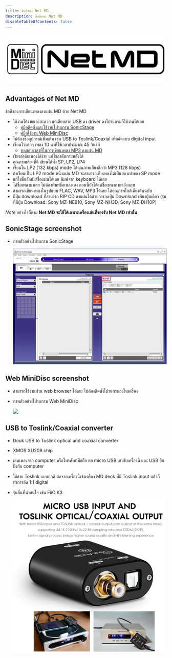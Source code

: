 ```yaml
---
title: ข้อดีของ Net MD
description: ข้อดีของ Net MD
disableTableOfContents: false
---
```


![](images/advantages-of-net-md/net-md-logo-transparent.png)

## Advantages of Net MD

ข้อดีของการเขียนเพลงลงแผ่น MD ด้วย Net MD

- ใช้งานได้ง่ายและสะดวก แค่เสียบสาย USB ลง driver ลงโปรแกรมก็ใช้งานได้เลย
  - [คู่มือติดตั้งและใช้งานโปรแกรม SonicStage](/net-md/sonic-stage-manual-manual)
  - [คู่มือใช้งาน Web MiniDisc](/net-md/web-mini-disc-manual)
- ไม่ต้องซื้ออุปกรณ์เพิ่มเติม เช่น USB to Toslink/Coaxial เพื่ออัดแบบ digital input
- เขียนไวมากๆ เพลง 10 นาทีใช้เวลาประมาณ 45 วินาที
  - [ทดสอบเวลาที่ในการเขียนเพลง MP3 ลงแผ่น MD](/net-md/writing-disc-time-usage-test)
- เรียงลำดับเพลงได้ง่าย แก้ไขลำดับภายหลังได้
- คุณภาพเสียงที่ดี เขียนได้ทั้ง SP, LP2, LP4
- เขียนใน LP2 (132 kbps) mode ได้คุณภาพเสียงดีกว่า MP3 (128 kbps)
- ถ้าเขียนเป็น LP2 mode หนึ่งแผ่น MD จะสามารถเก็บเพลงได้เป็นสองเท่าของ SP mode
- แก้ไขชื่ออัลบัม/ชื่อแผ่นได้เลย พิมพ์จาก keyboard ได้เลย
- ได้ชื่อเพลงมาเลย ไม่ต้องพิมพ์ชื่อเพลงเอง ตอนนี้ยังได้แต่ชื่อเพลงภาษาอังกฤษ
- สามารถเขียนเพลงในรูปแบบ FLAC, WAV, MP3 ได้เลย ได้คุณภาพใกล้เคียงต้นฉบับ
- มีปุ่ม download ที่สามารถ RIP CD ลงแผ่นได้ด้วยการกดปุ่ม Download เพียงปุ่มเดียว (รุ่นที่มีปุ่ม Download: Sony MZ-NE810, Sony MZ-NH3D, Sony MZ-DH10P)

*Note* อย่างไรก็ตาม **Net MD จะใช้ได้เฉพาะเครื่องเล่นที่รองรับ Net MD เท่านั้น**

## SonicStage screenshot
- ภาพตัวอย่างโปรแกรม SonicStage

  ![](images/sonic-stage-manual/net-md-connected.png)


## Web MiniDisc screenshot
- สามารถใช้งานผ่าน web browser ได้เลย ไม่ต้องติดตั้งโปรแกรมลงในเครื่อง
- ภาพตัวอย่างโปรแกรม Web MiniDisc

  ![](images/web-mini-disc/list-all-songs.png)

## USB to Toslink/Coaxial converter

- Douk USB to Toslink optical and coaxial converter
- XMOS XU208 chip
- เล่นเพลงจาก computer หรือโทรศัพท์มือถือ ต่อ micro USB เข้ากับเครื่องนี้ และ USB อีกฝั่งกับ computer
- ใช้สาย Toslink แบบปกติ ต่อจากเครื่องนี้เข้าเครื่อง MD deck ที่มี Toslink input แล้วก็ทำการอัด 1:1 digital
- รุ่นอื่นที่น่าสนใจ เช่น FiiO K3

  ![](images/advantages-of-net-md/usb-to-toslink-coaxial.png)

